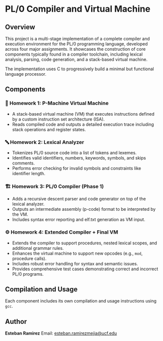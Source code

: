 # PL/0 Compiler and Virtual Machine

## Overview

This project is a multi-stage implementation of a complete compiler and execution environment for the PL/0 programming language, developed across four major assignments. It showcases the construction of core components typically found in a compiler toolchain, including lexical analysis, parsing, code generation, and a stack-based virtual machine.

The implementation uses C to progressively build a minimal but functional language processor.

## Components

### 🧮 Homework 1: P-Machine Virtual Machine

* A stack-based virtual machine (VM) that executes instructions defined by a custom instruction set architecture (ISA).
* Reads compiled code and outputs a detailed execution trace including stack operations and register states.

### 🔤 Homework 2: Lexical Analyzer

* Tokenizes PL/0 source code into a list of tokens and lexemes.
* Identifies valid identifiers, numbers, keywords, symbols, and skips comments.
* Performs error checking for invalid symbols and constraints like identifier length.

### 🏗️ Homework 3: PL/0 Compiler (Phase 1)

* Adds a recursive descent parser and code generator on top of the lexical analyzer.
* Outputs an intermediate assembly (p-code) format to be interpreted by the VM.
* Includes syntax error reporting and elf.txt generation as VM input.

### ⚙️ Homework 4: Extended Compiler + Final VM

* Extends the compiler to support procedures, nested lexical scopes, and additional grammar rules.
* Enhances the virtual machine to support new opcodes (e.g., `mod`, procedure calls).
* Includes robust error handling for syntax and semantic issues.
* Provides comprehensive test cases demonstrating correct and incorrect PL/0 programs.

## Compilation and Usage

Each component includes its own compilation and usage instructions using `gcc`.

## Author

**Esteban Ramirez**
Email: [esteban.ramirezmejia@ucf.edu](mailto:esteban.ramirezmejia@ucf.edu)
